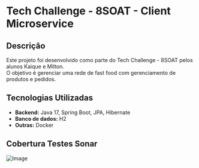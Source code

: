 # Tech Challenge - 8SOAT  - Client Microservice

## Descrição  
Este projeto foi desenvolvido como parte do Tech Challenge - 8SOAT pelos alunos Kaique e Milton.  
O objetivo é gerenciar uma rede de fast food com gerenciamento de produtos e pedidos.

## Tecnologias Utilizadas
- **Backend:** Java 17, Spring Boot, JPA, Hibernate
- **Banco de dados:** H2
- **Outras:** Docker

## Cobertura Testes Sonar

![Image](https://github.com/user-attachments/assets/975c68bf-3ecf-44e3-aaf2-900cd0abbb28)
